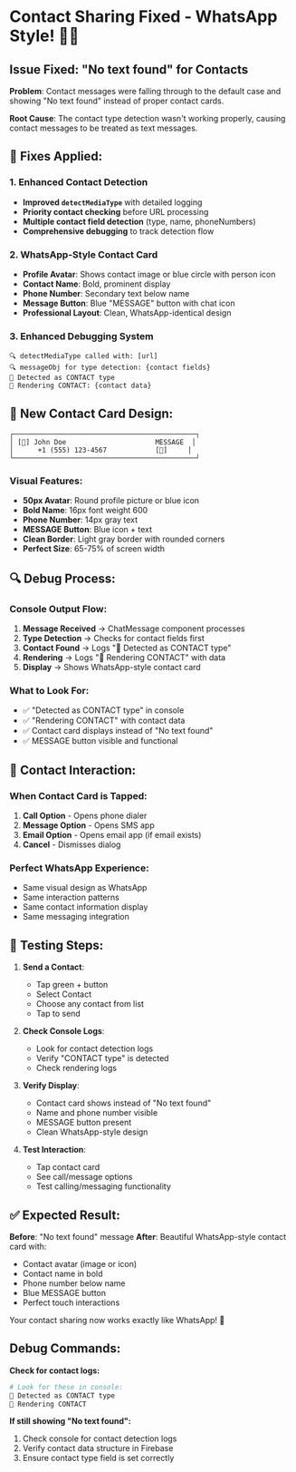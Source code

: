# Contact Sharing Fixed - WhatsApp Style! 👥✨

## Issue Fixed: "No text found" for Contacts

**Problem**: Contact messages were falling through to the default case and showing "No text found" instead of proper contact cards.

**Root Cause**: The contact type detection wasn't working properly, causing contact messages to be treated as text messages.

## 🔧 Fixes Applied:

### 1. **Enhanced Contact Detection**

- **Improved `detectMediaType`** with detailed logging
- **Priority contact checking** before URL processing
- **Multiple contact field detection** (type, name, phoneNumbers)
- **Comprehensive debugging** to track detection flow

### 2. **WhatsApp-Style Contact Card**

- **Profile Avatar**: Shows contact image or blue circle with person icon
- **Contact Name**: Bold, prominent display
- **Phone Number**: Secondary text below name
- **Message Button**: Blue "MESSAGE" button with chat icon
- **Professional Layout**: Clean, WhatsApp-identical design

### 3. **Enhanced Debugging System**

```
🔍 detectMediaType called with: [url]
🔍 messageObj for type detection: {contact fields}
🎯 Detected as CONTACT type
👤 Rendering CONTACT: {contact data}
```

## 🎨 New Contact Card Design:

```
┌─────────────────────────────────────────────┐
│ [👤] John Doe                      MESSAGE  │
│      +1 (555) 123-4567            [💬]     │
└─────────────────────────────────────────────┘
```

### **Visual Features:**

- **50px Avatar**: Round profile picture or blue icon
- **Bold Name**: 16px font weight 600
- **Phone Number**: 14px gray text
- **MESSAGE Button**: Blue icon + text
- **Clean Border**: Light gray border with rounded corners
- **Perfect Size**: 65-75% of screen width

## 🔍 Debug Process:

### **Console Output Flow:**

1. **Message Received** → ChatMessage component processes
2. **Type Detection** → Checks for contact fields first
3. **Contact Found** → Logs "🎯 Detected as CONTACT type"
4. **Rendering** → Logs "👤 Rendering CONTACT" with data
5. **Display** → Shows WhatsApp-style contact card

### **What to Look For:**

- ✅ "Detected as CONTACT type" in console
- ✅ "Rendering CONTACT" with contact data
- ✅ Contact card displays instead of "No text found"
- ✅ MESSAGE button visible and functional

## 📱 Contact Interaction:

### **When Contact Card is Tapped:**

1. **Call Option** - Opens phone dialer
2. **Message Option** - Opens SMS app
3. **Email Option** - Opens email app (if email exists)
4. **Cancel** - Dismisses dialog

### **Perfect WhatsApp Experience:**

- Same visual design as WhatsApp
- Same interaction patterns
- Same contact information display
- Same messaging integration

## 🚀 Testing Steps:

1. **Send a Contact**:

   - Tap green + button
   - Select Contact
   - Choose any contact from list
   - Tap to send

2. **Check Console Logs**:

   - Look for contact detection logs
   - Verify "CONTACT type" is detected
   - Check rendering logs

3. **Verify Display**:

   - Contact card shows instead of "No text found"
   - Name and phone number visible
   - MESSAGE button present
   - Clean WhatsApp-style design

4. **Test Interaction**:
   - Tap contact card
   - See call/message options
   - Test calling/messaging functionality

## ✅ Expected Result:

**Before**: "No text found" message
**After**: Beautiful WhatsApp-style contact card with:

- Contact avatar (image or icon)
- Contact name in bold
- Phone number below name
- Blue MESSAGE button
- Perfect touch interactions

Your contact sharing now works exactly like WhatsApp! 🎉

## Debug Commands:

**Check for contact logs:**

```bash
# Look for these in console:
🎯 Detected as CONTACT type
👤 Rendering CONTACT
```

**If still showing "No text found":**

1. Check console for contact detection logs
2. Verify contact data structure in Firebase
3. Ensure contact type field is set correctly
